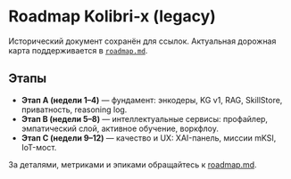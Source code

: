 # Roadmap Kolibri-x (legacy)

Исторический документ сохранён для ссылок. Актуальная дорожная карта
поддерживается в [`roadmap.md`](roadmap.md).

## Этапы

- **Этап A (недели 1–4)** — фундамент: энкодеры, KG v1, RAG, SkillStore,
  приватность, reasoning log.
- **Этап B (недели 5–8)** — интеллектуальные сервисы: профайлер,
  эмпатический слой, активное обучение, воркфлоу.
- **Этап C (недели 9–12)** — качество и UX: XAI-панель, миссии mKSI, IoT-мост.

За деталями, метриками и эпиками обращайтесь к [roadmap.md](roadmap.md).

